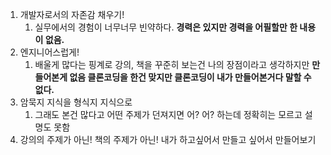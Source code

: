 1. 개발자로서의 자존감 채우기!
	1. 실무에서의 경험이 너무너무 빈약하다. **경력은 있지만 경력을 어필할만 한 내용이 없음.**
2. 엔지니어스럽게!
	1. 배울게 많다는 핑계로 강의, 책을 꾸준히 보는건 나의 장점이라고 생각하지만 **만들어본게 없음 클론코딩을 한건 맞지만 클론코딩이 내가 만들어본거다 말할 수 없다.**
3. 암묵지 지식을 형식지 지식으로
	1. 그래도 본건 많다고 어떤 주제가 던져지면 어? 어? 하는데 정확히는 모르고 설명도 못함
4. 강의의 주제가 아닌! 책의 주제가 아닌! 내가 하고싶어서 만들고 싶어서 만들어보기